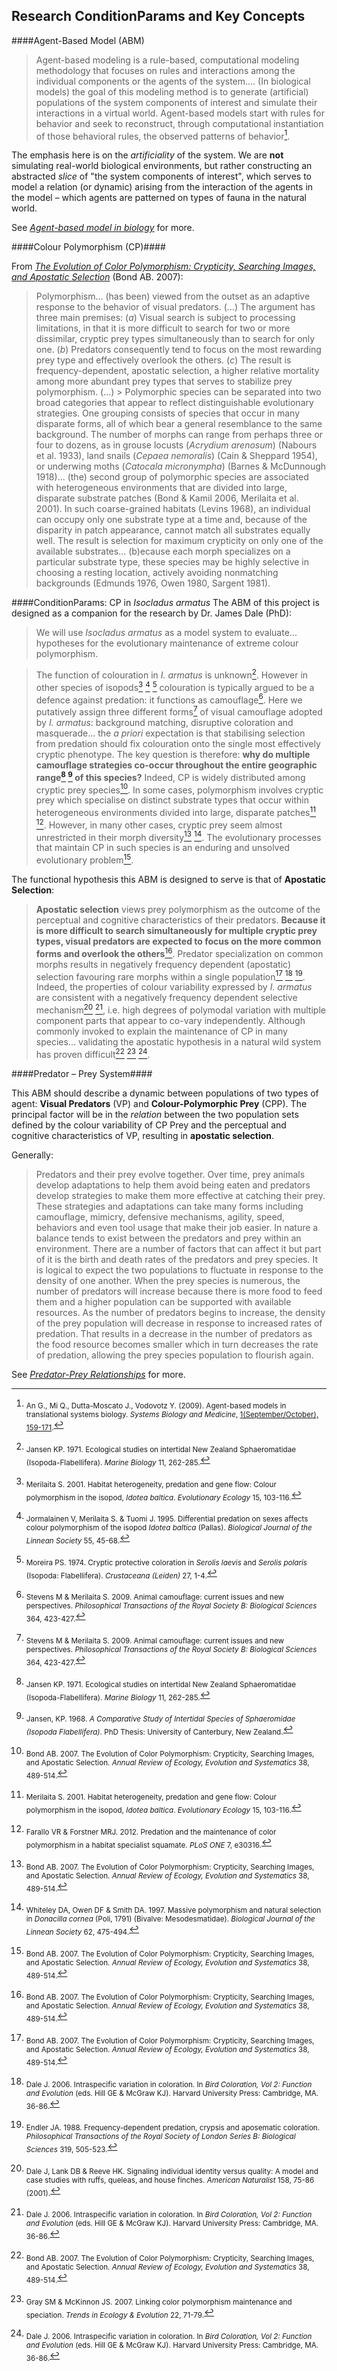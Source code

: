 
## Research ConditionParams and Key Concepts ##

####Agent-Based Model (ABM)

>Agent-based modeling is a rule-based, computational modeling methodology that focuses on rules and interactions among the individual components or the agents of the system.... (In biological models) the goal of this modeling method is to generate (artificial) populations of the system components of interest and simulate their interactions in a virtual world. Agent-based models start with rules for behavior and seek to reconstruct, through computational instantiation of those behavioral rules, the observed patterns of behavior[^AnMiDutta-MoscatoVodovotz2009]. 

The emphasis here is on the *artificiality* of the system. We are **not** simulating real-world biological environments, but rather constructing an abstracted *slice* of "the system components of interest", which serves to model a relation (or dynamic) arising from the interaction of the agents in the model – which agents are patterned on types of fauna in the natural world.

See *[Agent-based model in biology](https://en.wikipedia.org/wiki/Agent-based_model_in_biology)* for more.

####Colour Polymorphism (CP)####

From *[The Evolution of Color Polymorphism: Crypticity, Searching Images, and Apostatic Selection](http://digitalcommons.unl.edu/bioscifacpub/52/)* (Bond AB. 2007):

> Polymorphism... (has been) viewed from the outset as an adaptive response to the behavior of visual predators. (...) The argument has three main premises: (*a*) Visual search is subject to processing limitations, in that it is more difficult to search for two or more dissimilar, cryptic prey types simultaneously than to search for only one. (*b*) Predators consequently tend to focus on the most rewarding prey type and effectively overlook the others. (*c*) The result is frequency-dependent, apostatic selection, a higher relative mortality among more abundant prey types that serves to stabilize prey polymorphism. 
> (...)
	> Polymorphic species can be separated into two broad categories that appear to reflect distinguishable evolutionary strategies. One grouping consists of species that occur in many disparate forms, all of which bear a general resemblance to the same background. The number of morphs can range from perhaps three or four to dozens, as in grouse locusts (*Acrydium arenosum*) (Nabours et al. 1933), land snails (*Cepaea nemoralis*) (Cain & Sheppard 1954), or underwing moths (*Catocala micronympha*) (Barnes & McDunnough 1918)... (the) second group of polymorphic species are associated with heterogeneous environments that are divided into large, disparate substrate patches (Bond & Kamil 2006, Merilaita et al. 2001). In such coarse-grained habitats (Levins 1968), an individual can occupy only one substrate type at a time and, because of the disparity in patch appearance, cannot match all substrates equally well. The result is selection for maximum crypticity on only one of the available substrates... (b)ecause each morph specializes on a particular substrate type, these species may be highly selective in choosing a resting location, actively avoiding nonmatching backgrounds (Edmunds 1976, Owen 1980, Sargent 1981).

####ConditionParams: CP in *Isocladus armatus*
The ABM of this project is designed as a companion for the research by Dr. James Dale (PhD):
> We will use *Isocladus armatus* as a model system to evaluate... hypotheses for the evolutionary maintenance of extreme colour polymorphism.

>The function of colouration in *I. armatus* is unknown[^Jansen1971]. However in other species of isopods[^Merilaita2001] [^JormalainenMerilaitaTuomi1995] [^Moreira1974] colouration is typically argued to be a defence against predation: it functions as camouflage[^StevensMerilaita2009]. Here we putatively assign three different forms[^StevensMerilaita2009] of visual camouflage adopted by *I. armatus*: background matching, disruptive coloration and masquerade... the *a priori* expectation is that stabilising selection from predation should fix colouration onto the single most effectively cryptic phenotype. The key question is therefore: **why do multiple camouflage strategies co-occur throughout the entire geographic range[^Jansen1971] [^Jansen1968] of this species?**
Indeed, CP is widely distributed among cryptic prey species[^Bond2007]. In some cases, polymorphism involves cryptic prey which specialise on distinct substrate types that occur within heterogeneous environments divided into large, disparate patches[^Merilaita2001] [^FaralloForstner2012]. However, in many other cases, cryptic prey seem almost unrestricted in their morph diversity[^Bond2007] [^WhiteleyOwenSmith1997]. The evolutionary processes that maintain CP in such species is an enduring and unsolved evolutionary problem[^Bond2007].

The functional hypothesis this ABM is designed to serve is that of **Apostatic Selection**:

>**Apostatic selection** views prey polymorphism as the outcome of the perceptual and cognitive characteristics of their predators. **Because it is more difficult to search simultaneously for multiple cryptic prey types, visual predators are expected to focus on the more common forms and overlook the others**[^Bond2007]. Predator specialization on common morphs results in negatively frequency dependent (apostatic) selection favouring rare morphs within a single population[^Bond2007] [^Dale2006] [^Endler1998]. Indeed, the properties of colour variability expressed by *I. armatus* are consistent with a negatively frequency dependent selective mechanism[^DaleLankReeve2001] [^Dale2006], i.e. high degrees of polymodal variation with multiple component parts that appear to co-vary independently. Although commonly invoked to explain the maintenance of CP in many species... validating the apostatic hypothesis in a natural wild system has proven difficult[^Bond2007] [^GrayMcKinnon2007] [^Dale2006].

####Predator – Prey System####

This ABM should describe a dynamic between populations of two types of agent: **Visual Predators** (VP) and **Colour-Polymorphic Prey** (CPP).
The principal factor will be in the *relation* between the two population sets defined by the colour variability of CP Prey  and the perceptual and cognitive characteristics of VP, resulting in **apostatic selection**.

Generally:
>Predators and their prey evolve together. Over time, prey animals develop adaptations to help them avoid being eaten and predators develop strategies to make them more effective at catching their prey. These strategies and adaptations can take many forms including camouflage, mimicry, defensive mechanisms, agility, speed, behaviors and even tool usage that make their job easier.
In nature a balance tends to exist between the predators and prey within an environment. There are a number of factors that can affect it but part of it is the birth and death rates of the predators and prey species. It is logical to expect the two populations to fluctuate in response to the density of one another.
When the prey species is numerous, the number of predators will increase because there is more food to feed them and a higher population can be supported with available resources. As the number of predators begins to increase, the density of the prey population will decrease in response to increased rates of predation. That results in a decrease in the number of predators as the food resource becomes smaller which in turn decreases the rate of predation, allowing the prey species population to flourish again.

See *[Predator-Prey Relationships](https://explorable.com/predator-prey-relationships)* for more.

[^AnMiDutta-MoscatoVodovotz2009]: <sub>An G., Mi Q., Dutta-Moscato J., Vodovotz Y. (2009). Agent-based models in translational systems biology. *Systems Biology and Medicine*, [1(September/October), 159-171](https://dx.doi.org/10.1002/wsbm.45).</sub>

[^Jansen1971]:<sub> Jansen KP. 1971. Ecological studies on intertidal New Zealand Sphaeromatidae (Isopoda-Flabellifera). *Marine Biology* 11, 262-285.</sub>

[^Merilaita2001]: <sub>Merilaita S. 2001. Habitat heterogeneity, predation and gene flow: Colour polymorphism in the isopod, *Idotea baltica*. *Evolutionary Ecology* 15, 103-116.</sub>

[^JormalainenMerilaitaTuomi1995]: <sub>Jormalainen V, Merilaita S. & Tuomi J. 1995. Differential predation on sexes affects colour polymorphism of the isopod *Idotea baltica* (Pallas). *Biological Journal of the Linnean Society* 55, 45-68.</sub>

[^Moreira1974]: <sub>Moreira PS. 1974. Cryptic protective coloration in *Serolis laevis* and *Serolis polaris* (Isopoda: Flabellifera). *Crustaceana (Leiden)* 27, 1-4.</sub>

[^StevensMerilaita2009]: <sub>Stevens M & Merilaita S. 2009. Animal camouflage: current issues and new perspectives. *Philosophical Transactions of the Royal Society B: Biological Sciences* 364, 423-427.</sub>

[^Jansen1968]: <sub>Jansen, KP. 1968. *A Comparative Study of Intertidal Species of Sphaeromidae (Isopoda Flabellifera)*. PhD Thesis: University of Canterbury, New Zealand.</sub>

[^Bond2007]: <sub>Bond AB. 2007. The Evolution of Color Polymorphism: Crypticity, Searching Images, and Apostatic Selection. *Annual Review of Ecology, Evolution and Systematics* 38, 489-514.</sub>

[^FaralloForstner2012]: <sub>Farallo VR & Forstner MRJ. 2012. Predation and the maintenance of color polymorphism in a habitat specialist squamate. *PLoS ONE* 7, e30316.</sub>

[^WhiteleyOwenSmith1997]: <sub>Whiteley DA, Owen DF & Smith DA. 1997. Massive polymorphism and natural selection in *Donacilla cornea* (Poli, 1791) (Bivalve: Mesodesmatidae). *Biological Journal of the Linnean Society* 62, 475-494.</sub>

[^Dale2006]: <sub>Dale J. 2006. Intraspecific variation in coloration. In *Bird Coloration, Vol 2: Function and Evolution* (eds. Hill GE & McGraw KJ). Harvard University Press: Cambridge, MA. 36-86.</sub>

[^Endler1998]: <sub>Endler JA. 1988. Frequency-dependent predation, crypsis and aposematic coloration. *Philosophical Transactions of the Royal Society of London Series B: Biological Sciences* 319, 505-523.</sub>

[^DaleLankReeve2001]: <sub>Dale J, Lank DB & Reeve HK. Signaling individual identity versus quality: A model and case studies with ruffs, queleas, and house finches. *American Naturalist* 158, 75-86 (2001).</sub>

[^GrayMcKinnon2007]: <sub>Gray SM & McKinnon JS. 2007. Linking color polymorphism maintenance and speciation. *Trends in Ecology & Evolution* 22, 71-79.</sub>